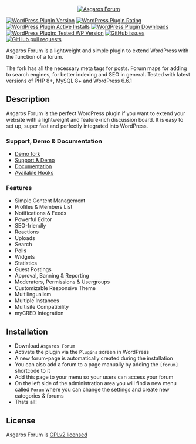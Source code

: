 <p align="center"><a href="https://asgaros.com" target="_blank" rel="noopener noreferrer"><img src="admin/images/logo.png" alt="Asgaros Forum"></a></p>

[![WordPress Plugin Version](https://img.shields.io/wordpress/plugin/v/asgaros-forum)](https://wordpress.org/plugins/asgaros-forum/)
[![WordPress Plugin Rating](https://img.shields.io/wordpress/plugin/rating/asgaros-forum)](https://wordpress.org/plugins/asgaros-forum/)
[![WordPress Plugin Active Installs](https://img.shields.io/wordpress/plugin/installs/asgaros-forum)](https://wordpress.org/plugins/asgaros-forum/)
[![WordPress Plugin Downloads](https://img.shields.io/wordpress/plugin/dy/asgaros-forum)](https://wordpress.org/plugins/asgaros-forum/)
[![WordPress Plugin: Tested WP Version](https://img.shields.io/wordpress/plugin/tested/asgaros-forum)](https://wordpress.org/plugins/asgaros-forum/)
[![GitHub issues](https://img.shields.io/github/issues-raw/Asgaros/asgaros-forum)](https://github.com/Asgaros/asgaros-forum/issues)
[![GitHub pull requests](https://img.shields.io/github/issues-pr-raw/Asgaros/asgaros-forum)](https://github.com/Asgaros/asgaros-forum/pulls)

Asgaros Forum is a lightweight and simple plugin to extend WordPress with the function of a forum.

The fork has all the necessary meta tags for posts. Forum maps for adding to search engines, for better indexing and SEO in general. Tested with latest versions of PHP 8+, MySQL 8+ and WordPress 6.6.1

## Description
Asgaros Forum is the perfect WordPress plugin if you want to extend your website with a lightweight and feature-rich discussion board. It is easy to set up, super fast and perfectly integrated into WordPress.

### Support, Demo & Documentation
* [Demo fork](https://worldwebinfo.ru/journal)
* [Support & Demo](https://asgaros.com/support/)
* [Documentation](https://asgaros.com/docs/)
* [Available Hooks](hooks.md)

### Features
* Simple Content Management
* Profiles & Members List
* Notifications & Feeds
* Powerful Editor
* SEO-friendly
* Reactions
* Uploads
* Search
* Polls
* Widgets
* Statistics
* Guest Postings
* Approval, Banning & Reporting
* Moderators, Permissions & Usergroups
* Customizable Responsive Theme
* Multilingualism
* Multiple Instances
* Multisite Compatibility
* myCRED Integration

## Installation
* Download `Asgaros Forum`
* Activate the plugin via the `Plugins` screen in WordPress
* A new forum-page is automatically created during the installation
* You can also add a forum to a page manually by adding the `[forum]` shortcode to it
* Add this page to your menu so your users can access your forum
* On the left side of the administration area you will find a new menu called `Forum` where you can change the settings and create new categories & forums
* Thats all!

## License
Asgaros Forum is [GPLv2 licensed](LICENSE)
